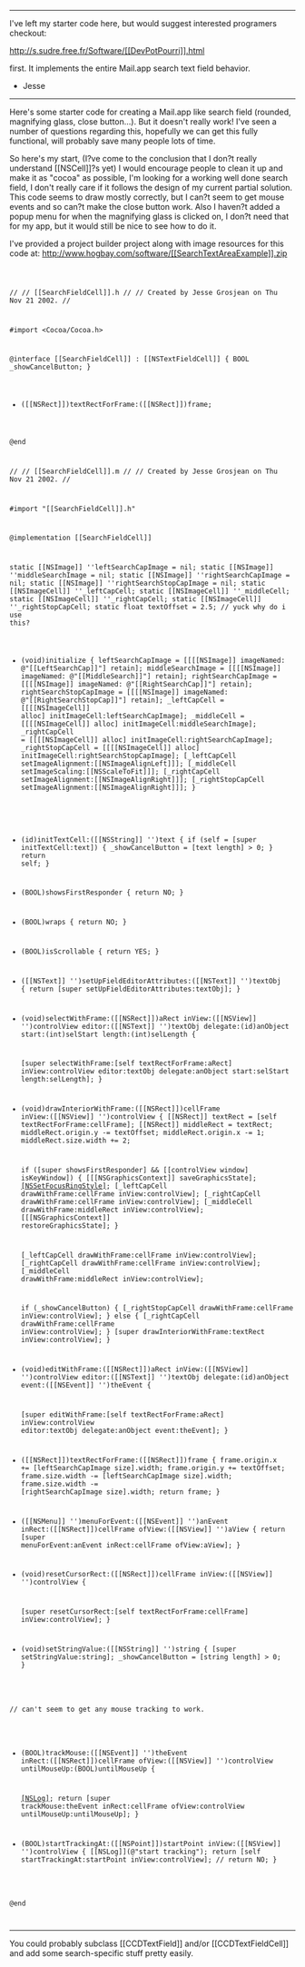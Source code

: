 ----

I've left my starter code here, but would suggest interested programers checkout:

http://s.sudre.free.fr/Software/[[DevPotPourri]].html

first. It implements the entire Mail.app search text field behavior.

- Jesse

----

Here's some starter code for creating a Mail.app like search field (rounded, magnifying glass, close button...). But it doesn't really work! I've seen a number of questions regarding this, hopefully we can get this fully functional, will probably save many people lots of time.

So here's my start, (I?ve come to the conclusion that I don?t really understand [[NSCell]]?s yet) I would encourage people to clean it up and make it as "cocoa" as possible, I'm looking for a working well done search field, I don't really care if it follows the design of my current partial solution. This code seems to draw mostly correctly, but I can?t seem to get mouse events and so can?t make the close button work. Also I haven?t added a popup menu for when the magnifying glass is clicked on, I don?t need that for my app, but it would still be nice to see how to do it.

I've provided a project builder project along with image resources for this code at: http://www.hogbay.com/software/[[SearchTextAreaExample]].zip

<code>

//
//  [[SearchFieldCell]].h
//
//  Created by Jesse Grosjean on Thu Nov 21 2002.
//

#import <Cocoa/Cocoa.h>


@interface [[SearchFieldCell]] : [[NSTextFieldCell]] {
    BOOL _showCancelButton;
}

- ([[NSRect]])textRectForFrame:([[NSRect]])frame;

@end

//
//  [[SearchFieldCell]].m
//
//  Created by Jesse Grosjean on Thu Nov 21 2002.
//

#import "[[SearchFieldCell]].h"


@implementation [[SearchFieldCell]]

static [[NSImage]] ''leftSearchCapImage = nil;
static [[NSImage]] ''middleSearchImage = nil;
static [[NSImage]] ''rightSearchCapImage = nil;
static [[NSImage]] ''rightSearchStopCapImage = nil;
static [[NSImageCell]] ''_leftCapCell;
static [[NSImageCell]] ''_middleCell;
static [[NSImageCell]] ''_rightCapCell;
static [[NSImageCell]] ''_rightStopCapCell;
static float textOffset = 2.5; // yuck why do i use this?

+ (void)initialize {
    leftSearchCapImage = [[[[NSImage]] imageNamed: @"[[LeftSearchCap]]"] retain];
    middleSearchImage = [[[[NSImage]] imageNamed: @"[[MiddleSearch]]"] retain];
    rightSearchCapImage = [[[[NSImage]] imageNamed: @"[[RightSearchCap]]"] retain];
    rightSearchStopCapImage = [[[[NSImage]] imageNamed: @"[[RightSearchStopCap]]"] retain];
    _leftCapCell = [[[[NSImageCell]] alloc] initImageCell:leftSearchCapImage];
    _middleCell = [[[[NSImageCell]] alloc] initImageCell:middleSearchImage];
    _rightCapCell = [[[[NSImageCell]] alloc] initImageCell:rightSearchCapImage];
    _rightStopCapCell = [[[[NSImageCell]] alloc] initImageCell:rightSearchStopCapImage];
    [_leftCapCell setImageAlignment:[[NSImageAlignLeft]]];
    [_middleCell setImageScaling:[[NSScaleToFit]]];
    [_rightCapCell setImageAlignment:[[NSImageAlignRight]]];
    [_rightStopCapCell setImageAlignment:[[NSImageAlignRight]]];
}

- (id)initTextCell:([[NSString]] '')text {
    if (self = [super initTextCell:text]) {
        _showCancelButton = [text length] > 0;
    }
    return self;
}

- (BOOL)showsFirstResponder {
    return NO;
}

- (BOOL)wraps {
    return NO;
}

- (BOOL)isScrollable {
    return YES;
}

- ([[NSText]] '')setUpFieldEditorAttributes:([[NSText]] '')textObj {
    return [super setUpFieldEditorAttributes:textObj];
}

- (void)selectWithFrame:([[NSRect]])aRect 
                 inView:([[NSView]] '')controlView 
                 editor:([[NSText]] '')textObj 
               delegate:(id)anObject 
                  start:(int)selStart 
                 length:(int)selLength {

    [super selectWithFrame:[self textRectForFrame:aRect]
                    inView:controlView
                    editor:textObj
                  delegate:anObject
                     start:selStart
                    length:selLength];
}

- (void)drawInteriorWithFrame:([[NSRect]])cellFrame inView:([[NSView]] '')controlView {
    [[NSRect]] textRect = [self textRectForFrame:cellFrame];
    [[NSRect]] middleRect = textRect;
    middleRect.origin.y -= textOffset;
    middleRect.origin.x -= 1;
    middleRect.size.width += 2;

    if ([super showsFirstResponder] && [[controlView window] isKeyWindow]) {
        [[[NSGraphicsContext]] saveGraphicsState];
        [[NSSetFocusRingStyle]]([[NSFocusRingOnly]]);
        [_leftCapCell drawWithFrame:cellFrame inView:controlView];
        [_rightCapCell drawWithFrame:cellFrame inView:controlView];
        [_middleCell drawWithFrame:middleRect inView:controlView];
        [[[NSGraphicsContext]] restoreGraphicsState];
    }
    
    [_leftCapCell drawWithFrame:cellFrame inView:controlView];
    [_rightCapCell drawWithFrame:cellFrame inView:controlView];
    [_middleCell drawWithFrame:middleRect inView:controlView];
    
    if (_showCancelButton) {
        [_rightStopCapCell drawWithFrame:cellFrame inView:controlView];
    } else {
        [_rightCapCell drawWithFrame:cellFrame inView:controlView];
    }
    [super drawInteriorWithFrame:textRect inView:controlView];
}

- (void)editWithFrame:([[NSRect]])aRect 
               inView:([[NSView]] '')controlView 
               editor:([[NSText]] '')textObj 
             delegate:(id)anObject 
                event:([[NSEvent]] '')theEvent {

    [super editWithFrame:[self textRectForFrame:aRect] 
                  inView:controlView 
                  editor:textObj 
                delegate:anObject 
                   event:theEvent];
}

- ([[NSRect]])textRectForFrame:([[NSRect]])frame {
    frame.origin.x += [leftSearchCapImage size].width;
    frame.origin.y += textOffset;
    frame.size.width -= [leftSearchCapImage size].width;
    frame.size.width -= [rightSearchCapImage size].width; 
    return frame;
}

- ([[NSMenu]] '')menuForEvent:([[NSEvent]] '')anEvent 
                  inRect:([[NSRect]])cellFrame ofView:([[NSView]] '')aView {
    return [super menuForEvent:anEvent inRect:cellFrame ofView:aView];
}

- (void)resetCursorRect:([[NSRect]])cellFrame 
                 inView:([[NSView]] '')controlView {

    [super resetCursorRect:[self textRectForFrame:cellFrame]
                    inView:controlView];
}

- (void)setStringValue:([[NSString]] '')string {
    [super setStringValue:string];
    _showCancelButton = [string length] > 0;
}

// can't seem to get any mouse tracking to work.
- (BOOL)trackMouse:([[NSEvent]] '')theEvent 
            inRect:([[NSRect]])cellFrame 
            ofView:([[NSView]] '')controlView 
       untilMouseUp:(BOOL)untilMouseUp {

    [[NSLog]](@"tracking");
    return [super trackMouse:theEvent 
                      inRect:cellFrame 
                      ofView:controlView 
                untilMouseUp:untilMouseUp];
}

- (BOOL)startTrackingAt:([[NSPoint]])startPoint inView:([[NSView]] '')controlView {
    [[NSLog]](@"start tracking");
    return [self startTrackingAt:startPoint inView:controlView];
//    return NO;
}

@end

</code>

----

You could probably subclass [[CCDTextField]] and/or [[CCDTextFieldCell]] and add some search-specific stuff pretty easily.